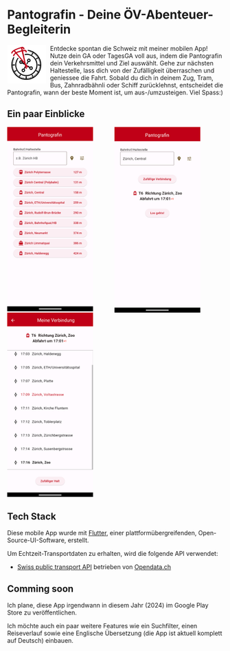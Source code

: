 # Pantografin - Deine ÖV-Abenteuer-Begleiterin

<img align="left" width="90" height="90" src="assets/pantografin_logo.png" style="margin-right:10px;">

Entdecke spontan die Schweiz mit meiner mobilen App! Nutze dein GA oder TagesGA voll aus, indem die Pantografin dein Verkehrsmittel und Ziel auswählt. Gehe zur nächsten Haltestelle, lass dich von der Zufälligkeit überraschen und geniessee die Fahrt. Sobald du dich in deinem Zug, Tram, Bus, Zahnradbähnli oder Schiff zurücklehnst, entscheidet die Pantografin, wann der beste Moment ist, um aus-/umzusteigen. Viel Spass:)

## Ein paar Einblicke

<img align="left" width="200" src="assets/screenshot_1.png" style="margin-right:50px;">

<img align="left" width="200" src="assets/screenshot_2.png" style="margin-right:50px;">

<img width="200" src="assets/screenshot_3.png" style="margin-right:10px;">


## Tech Stack

Diese mobile App wurde mit [Flutter](https://flutter.dev/), einer plattformübergreifenden, Open-Source-UI-Software, erstellt.

Um Echtzeit-Transportdaten zu erhalten, wird die folgende API verwendet:

* [Swiss public transport API](http://transport.opendata.ch/) betrieben von [Opendata.ch](https://opendata.ch/)

## Comming soon

Ich plane, diese App irgendwann in diesem Jahr (2024) im Google Play Store zu veröffentlichen.

Ich möchte auch ein paar weitere Features wie ein Suchfilter, einen Reiseverlauf sowie eine Englische Übersetzung (die App ist aktuell komplett auf Deutsch) einbauen.
